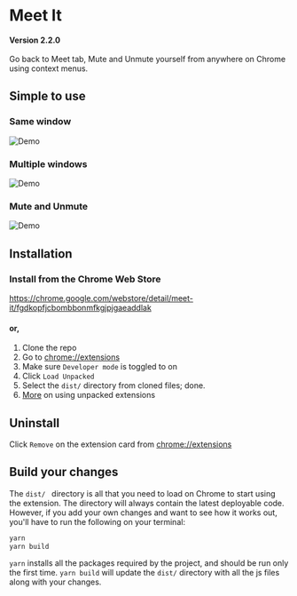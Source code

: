 # Meet It
**Version 2.2.0** <br/> <br/>
Go back to Meet tab, Mute and Unmute yourself from anywhere on Chrome using context menus.

## Simple to use
### Same window
![Demo](./static/same-window-take-me-back-to-meet.gif)

### Multiple windows
![Demo](./static/multi-window-take-me-to-meet.gif)

### Mute and Unmute
![Demo](./static/mute-unmute.gif)

## Installation
### Install from the Chrome Web Store
https://chrome.google.com/webstore/detail/meet-it/fgdkopfjcbombbonmfkgjpjgaeaddlak
#### or,
1. Clone the repo
2. Go to [chrome://extensions](chrome://extensions)
3. Make sure `Developer mode` is toggled to on
4. Click `Load Unpacked`
5. Select the `dist/` directory from cloned files; done.
6. [More](https://developer.chrome.com/docs/extensions/mv3/getstarted/) on using unpacked extensions

## Uninstall
Click `Remove` on the extension card from [chrome://extensions](chrome://extensions)

## Build your changes
The `dist/ ` directory is all that you need to load on Chrome to start using the extension. The directory will always contain the latest deployable code.
However, if you add your own changes and want to see how it works out, you'll have to run the following on your terminal:
```sh
yarn
yarn build
```
`yarn` installs all the packages required by the project, and should be run only the first time. `yarn build` will update the `dist/` directory with all the js files along with your changes.

